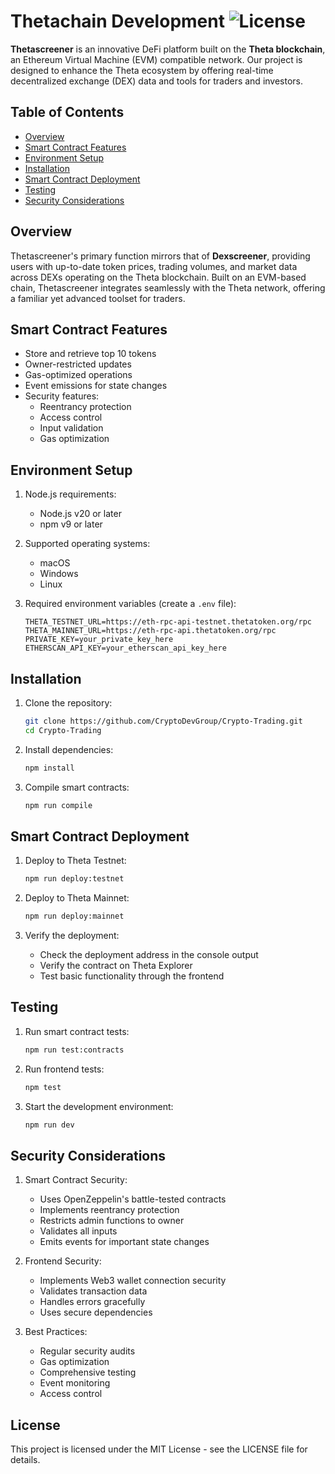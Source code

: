 # Thetachain Development ![License](https://img.shields.io/badge/License-MIT-blue.svg)

**Thetascreener** is an innovative DeFi platform built on the **Theta blockchain**, an Ethereum Virtual Machine (EVM) compatible network. Our project is designed to enhance the Theta ecosystem by offering real-time decentralized exchange (DEX) data and tools for traders and investors.

## Table of Contents

- [Overview](#overview)
- [Smart Contract Features](#smart-contract-features)
- [Environment Setup](#environment-setup)
- [Installation](#installation)
- [Smart Contract Deployment](#smart-contract-deployment)
- [Testing](#testing)
- [Security Considerations](#security-considerations)

## Overview

Thetascreener's primary function mirrors that of **Dexscreener**, providing users with up-to-date token prices, trading volumes, and market data across DEXs operating on the Theta blockchain. Built on an EVM-based chain, Thetascreener integrates seamlessly with the Theta network, offering a familiar yet advanced toolset for traders.

## Smart Contract Features

- Store and retrieve top 10 tokens
- Owner-restricted updates
- Gas-optimized operations
- Event emissions for state changes
- Security features:
  - Reentrancy protection
  - Access control
  - Input validation
  - Gas optimization

## Environment Setup

1. Node.js requirements:

   - Node.js v20 or later
   - npm v9 or later

2. Supported operating systems:

   - macOS
   - Windows
   - Linux

3. Required environment variables (create a `.env` file):
   ```
   THETA_TESTNET_URL=https://eth-rpc-api-testnet.thetatoken.org/rpc
   THETA_MAINNET_URL=https://eth-rpc-api.thetatoken.org/rpc
   PRIVATE_KEY=your_private_key_here
   ETHERSCAN_API_KEY=your_etherscan_api_key_here
   ```

## Installation

1. Clone the repository:

   ```bash
   git clone https://github.com/CryptoDevGroup/Crypto-Trading.git
   cd Crypto-Trading
   ```

2. Install dependencies:

   ```bash
   npm install
   ```

3. Compile smart contracts:
   ```bash
   npm run compile
   ```

## Smart Contract Deployment

1. Deploy to Theta Testnet:

   ```bash
   npm run deploy:testnet
   ```

2. Deploy to Theta Mainnet:

   ```bash
   npm run deploy:mainnet
   ```

3. Verify the deployment:
   - Check the deployment address in the console output
   - Verify the contract on Theta Explorer
   - Test basic functionality through the frontend

## Testing

1. Run smart contract tests:

   ```bash
   npm run test:contracts
   ```

2. Run frontend tests:

   ```bash
   npm test
   ```

3. Start the development environment:
   ```bash
   npm run dev
   ```

## Security Considerations

1. Smart Contract Security:

   - Uses OpenZeppelin's battle-tested contracts
   - Implements reentrancy protection
   - Restricts admin functions to owner
   - Validates all inputs
   - Emits events for important state changes

2. Frontend Security:

   - Implements Web3 wallet connection security
   - Validates transaction data
   - Handles errors gracefully
   - Uses secure dependencies

3. Best Practices:
   - Regular security audits
   - Gas optimization
   - Comprehensive testing
   - Event monitoring
   - Access control

## License

This project is licensed under the MIT License - see the LICENSE file for details.

